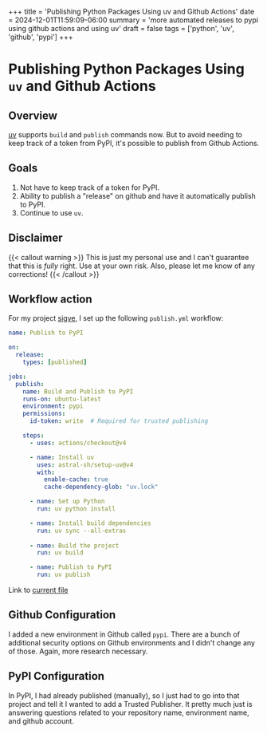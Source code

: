 +++
title = 'Publishing Python Packages Using uv and Github Actions'
date = 2024-12-01T11:59:09-06:00
summary = 'more automated releases to pypi using github actions and using uv'
draft = false
tags = ['python', 'uv', 'github', 'pypi']
+++
# Publishing Python Packages Using `uv` and Github Actions

## Overview
[uv](https://docs.astral.sh/uv/guides/publish/#building-your-package) supports `build` and `publish` commands now. But to avoid needing to keep track of a token from PyPI, it's possible to publish from Github Actions.

## Goals
1. Not have to keep track of a token for PyPI.
2. Ability to publish a "release" on github and have it automatically publish to PyPI.
3. Continue to use `uv`.

## Disclaimer

{{< callout warning >}}
This is just my personal use and I can't guarantee that this is *fully* right. Use at your own risk. Also, please let me know of any corrections!
{{< /callout >}}

## Workflow action

For my project [sigye](https://github.com/swilcox/sigye), I set up the following `publish.yml` workflow:

```yaml
name: Publish to PyPI

on:
  release:
    types: [published]

jobs:
  publish:
    name: Build and Publish to PyPI
    runs-on: ubuntu-latest
    environment: pypi
    permissions:
      id-token: write  # Required for trusted publishing

    steps:
      - uses: actions/checkout@v4

      - name: Install uv
        uses: astral-sh/setup-uv@v4
        with:
          enable-cache: true
          cache-dependency-glob: "uv.lock"

      - name: Set up Python
        run: uv python install

      - name: Install build dependencies
        run: uv sync --all-extras
      
      - name: Build the project
        run: uv build

      - name: Publish to PyPI
        run: uv publish
```

Link to [current file](https://github.com/swilcox/sigye/blob/main/.github/workflows/publish.yml)

## Github Configuration

I added a new environment in Github called `pypi`. There are a bunch of additional security options on Github environments and I didn't change any of those. Again, more research necessary.

## PyPI Configuration

In PyPI, I had already published (manually), so I just had to go into that project and tell it I wanted to add a Trusted Publisher. It pretty much just is answering questions related to your repository name, environment name, and github account.
